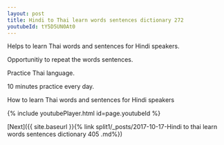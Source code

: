 ```yaml
---
layout: post
title: Hindi to Thai learn words sentences dictionary 272 
youtubeId: tY5D5UN0At0
---
```

 
 
Helps to learn Thai words and sentences for Hindi speakers.

Opportunitiy to repeat the words sentences. 

Practice Thai language. 
 
10 minutes practice every day. 
 
How to learn Thai words and sentences for Hindi speakers 
 
{% include youtubePlayer.html id=page.youtubeId %}
 
 
[Next]({{ site.baseurl }}{% link  split1/_posts/2017-10-17-Hindi to thai learn words sentences dictionary 405 .md%})
 
